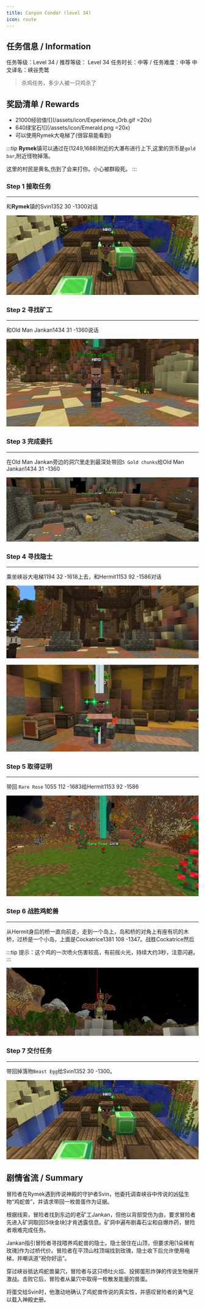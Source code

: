 ```yaml
---
title: Canyon Condor (level 34)
icon: route
---
```





## 任务信息 / Information
任务等级：Level 34 / 推荐等级： Level 34
任务时长：中等 / 任务难度：中等
中文译名：峡谷秃鹫

>杀鸡任务，多少人被一只鸡杀了

## 奖励清单 / Rewards

+ 21000经验值![](/assets/icon/Experience_Orb.gif =20x)
+ 640绿宝石![](/assets/icon/Emerald.png =20x)
+ 可以使用Rymek大电梯了(很容易能看到)

:::tip
**Rymek**镇可以通过在(1249,1688)附近的大瀑布进行上下,这里的货币是`gold bar`,附近怪物掉落。

这里的村民是黄名,伤到了会来打你。小心被群殴死。
:::

### Step 1 接取任务
---

和**Rymek**镇的<NPC>Svin</NPC><CC>1352 30 -1300</CC>对话

![](/assets/img/lv34-1.png)
### Step 2 寻找矿工
---

和<NPC>Old Man Jankan</NPC><CC>1434 31 -1360</CC>说话

![](/assets/img/lv34-2.png)

### Step 3 完成委托
---

在<NPC>Old Man Jankan</NPC>旁边的洞穴里走到最深处带回`5 Gold chunks`给<NPC>Old Man Jankan</NPC><CC>1434 31 -1360</CC>

![](/assets/img/lv34-3.png)
### Step 4 寻找隐士
--- 

乘坐峡谷大电梯<CC>1194 32 -1618</CC>上去，和<NPC>Hermit</NPC><CC>1153 92 -1586</CC>对话

![](/assets/img/lv34-4.png)

![](/assets/img/lv34-5.png)
### Step 5 取得证明
---

带回 `Rare Rose` <CC>1055 112 -1683</CC>给<NPC>Hermit</NPC><CC>1153 92 -1586</CC>

![](/assets/img/lv34-6.png)
### Step 6 战胜鸡蛇兽
--- 

从<NPC>Hermit</NPC>身后的桥一直向前走，走到一个岛上，岛和桥的对角上有座有坑的木桥，过桥是一个小岛，上面是<mob>Cockatrice</mob><CC>1381 108 -1347</CC>。战胜<mob>Cockatrice</mob>然后

:::tip
提示：这个鸡的一次喷火伤害较高，有前摇火光，持续大约3秒，注意闪避。
:::

![](/assets/img/lv34-7.png)

### Step 7 交付任务
---
带回掉落物`Beast Egg`给<NPC>Svin</NPC><CC>1352 30 -1300</CC>。

![](/assets/img/lv34-1.png)

## 剧情省流 / Summary

冒险者在Rymek遇到传说神殿的守护者Svin，他委托调查峡谷中传说的凶猛生物“鸡蛇兽”，并请求带回一枚兽蛋作为证据。

根据线索，冒险者找到东边的老矿工Jankan，但他以背部受伤为由，要求冒险者先进入矿洞取回[5块金块]才肯透露信息。矿洞中遍布剧毒石尘和自爆炸药，冒险者艰难完成任务。

Jankan指引冒险者寻找喂养鸡蛇兽的隐士。隐士居住在山顶，但要求用[1朵稀有玫瑰]作为过桥代价。冒险者在平顶山柱顶端找到玫瑰，隐士收下后允许使用电梯，并嘲讽道“祝你好运”。

穿过峡谷抵达鸡蛇兽巢穴，冒险者与这只喷吐火焰、投掷蛋形炸弹的传说生物展开激战。击败它后，冒险者从巢穴中取得一枚散发能量的兽蛋。

将蛋交给Svin时，他激动地确认了鸡蛇兽传说的真实性，并感叹冒险者的勇气足以载入神殿史册。